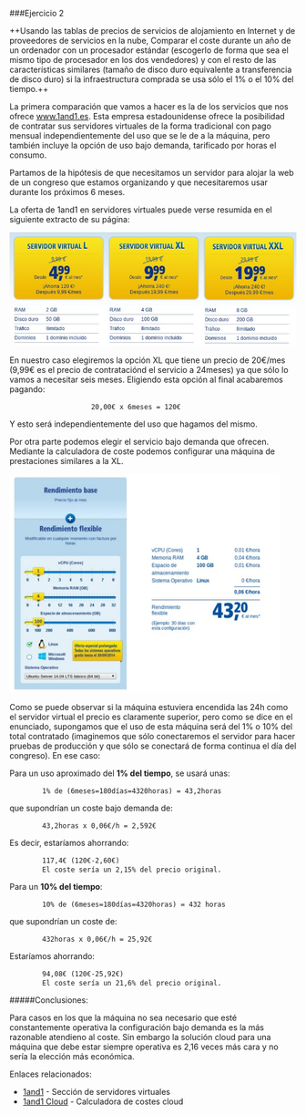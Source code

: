 ###Ejercicio 2

++Usando las tablas de precios de servicios de alojamiento en Internet y de proveedores de servicios en la nube, Comparar el coste durante un año de un ordenador con un procesador estándar (escogerlo de forma que sea el mismo tipo de procesador en los dos vendedores) y con el resto de las características similares (tamaño de disco duro equivalente a transferencia de disco duro) si la infraestructura comprada se usa sólo el 1% o el 10% del tiempo.++

La primera comparación que vamos a hacer es la de los servicios que nos ofrece www.1and1.es. Esta empresa estadounidense ofrece la posibilidad de contratar sus servidores virtuales de la forma tradicional con pago mensual independientemente del uso que se le de a la máquina, pero también incluye la opción de uso bajo demanda, tarificado por horas el consumo.

Partamos de la hipótesis de que necesitamos un servidor para alojar la web de un congreso que estamos organizando y que necesitaremos usar durante los próximos 6 meses. 

La oferta de 1and1 en servidores virtuales puede verse resumida en el siguiente extracto de su página:

![Gama Servidores Virtuales](1and1GamaServidoresVirtuales.jpg "gamaServidoresVirtuales")

En nuestro caso elegiremos la opción XL que tiene un precio de 20€/mes (9,99€ es el precio de contrataciónd el servicio a 24meses) ya que sólo lo vamos a necesitar seis meses. Eligiendo esta opción al final acabaremos pagando:

						20,00€ x 6meses = 120€

Y esto será independientemente del uso que hagamos del mismo.

Por otra parte podemos elegir el servicio bajo demanda que ofrecen. Mediante la calculadora de coste podemos configurar una máquina de prestaciones similares a la XL.


![Configurador Cloud](1and1ConfiguradorCloud.jpg "configuradorCloud")

Como se puede observar si la máquina estuviera encendida las 24h como el servidor virtual el precio es claramente superior, pero como se dice en el enunciado, supongamos que el uso de esta máquina será del 1% o 10% del total contratado (imaginemos que sólo conectaremos el servidor para hacer pruebas de producción y que sólo se conectará de forma continua el día del congreso). En ese caso:

Para un uso aproximado del **1% del tiempo**, se usará unas:

			1% de (6meses=180días=4320horas) = 43,2horas 

que supondrían un coste bajo demanda de:

			43,2horas x 0,06€/h = 2,592€

Es decir, estaríamos ahorrando: 

			117,4€ (120€-2,60€) 
            El coste sería un 2,15% del precio original.

Para un **10% del tiempo**:

			10% de (6meses=180días=4320horas) = 432 horas 

que supondrían un coste de:

			432horas x 0,06€/h = 25,92€

Estaríamos ahorrando:

			94,08€ (120€-25,92€) 
            El coste sería un 21,6% del precio original.


#####Conclusiones:

Para casos en los que la máquina no sea necesario que esté constantemente operativa la configuración bajo demanda es la más razonable atendieno al coste. Sin embargo la solución cloud para una máquina que debe estar siempre operativa es 2,16 veces más cara y no sería la elección más económica.


Enlaces relacionados:

* [1and1] - Sección de servidores virtuales
* [1and1 Cloud] - Calculadora de costes cloud

[1and1]:http://www.1and1.es/servidores-virtuales?ac=OM.WE.WE861K62620T7073a&s_kwcid=AL!3115!3!41921715648!e!!g!!virtual%20server&ef_id=U2H9VgAABe1INZW3:20140930183440:s

[1and1 Cloud]: http://www.1and1.es/servidor-cloud-dinamico?linkOrigin=servidores-virtuales&linkId=ct.btn.more.cloud&ordernow=true

